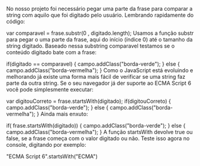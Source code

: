 No nosso projeto foi necessário pegar uma parte da frase para comparar a string com aquilo que foi digitado pelo usuário. Lembrando rapidamente do código:

var comparavel = frase.substr(0 , digitado.length);
Usamos a função substr para pegar o uma parte da frase, aqui do início (índice 0) até o tamanho da string digitado. Baseado nessa substring comparavel testamos se o conteúdo digitado bate com a frase:

if(digitado == comparavel) {
 campo.addClass("borda-verde");
} else {
 campo.addClass("borda-vermelha");
}
Como o JavaScript está evoluindo e melhorando já existe uma forma mais fácil de verificar se uma string faz parte da outra string. Se o seu navegador já der suporte ao ECMA Script 6 você pode simplesmente executar:

 var digitouCorreto = frase.startsWith(digitado);
if(digitouCorreto) {
 campo.addClass("borda-verde");
} else {
 campo.addClass("borda-vermelha");
}
Ainda mais enxuto:

if( frase.startsWith(digitado)) {
 campo.addClass("borda-verde");
} else {
 campo.addClass("borda-vermelha");
}
A função startsWith devolve true ou false, se a frase começa com o valor digitado ou não. Teste isso agora no console, digitando por exemplo:

"ECMA Script 6".startsWith("ECMA")
